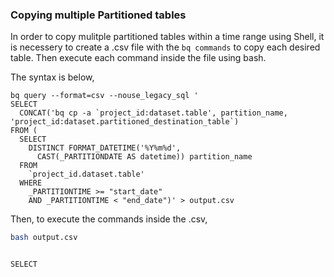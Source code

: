 ### Copying multiple Partitioned tables

In order to copy mulitple partitioned tables within a time range using Shell, it is necessery to create a .csv file with the `bq commands` to copy each desired table. Then execute each command inside the file using bash.

The syntax is below, 

```shell
bq query --format=csv --nouse_legacy_sql '
SELECT
  CONCAT('bq cp -a `project_id:dataset.table', partition_name, 'project_id:dataset.partitioned_destination_table`)
FROM (
  SELECT
    DISTINCT FORMAT_DATETIME('%Y%m%d',
      CAST(_PARTITIONDATE AS datetime)) partition_name
  FROM
    `project_id.dataset.table'
  WHERE
    _PARTITIONTIME >= "start_date"
    AND _PARTITIONTIME < "end_date")' > output.csv
```

Then, to execute the commands inside the .csv, 

```bash
bash output.csv


SELECT
